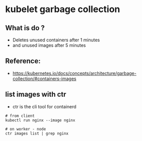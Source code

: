 # kubelet garbage collection 

## What is do  ? 

 * Deletes unused containers after 1 minutes 
 * and unused images after 5 minutes 

## Reference:

  * https://kubernetes.io/docs/concepts/architecture/garbage-collection/#containers-images

## list images with ctr 

  * ctr is the cli tool for containerd 

```
# from client  
kubectl run nginx --image nginx 

# on worker - node 
ctr images list | grep nginx 
```

